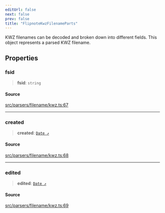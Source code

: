 ```yaml
---
editUrl: false
next: false
prev: false
title: "FlipnoteKwzFilenameParts"
---
```


KWZ filenames can be decoded and broken down into different fields. This object represents a parsed KWZ filename.

## Properties

### fsid

> **fsid**: `string`

#### Source

[src/parsers/filename/kwz.ts:67](https://github.com/jaames/flipnote.js/blob/afe27e228e29d19d2dff33dfb324ba35dc913507/src/parsers/filename/kwz.ts#L67)

***

### created

> **created**: [`Date ↗️`]( https://developer.mozilla.org/docs/Web/JavaScript/Reference/Global_Objects/Date )

#### Source

[src/parsers/filename/kwz.ts:68](https://github.com/jaames/flipnote.js/blob/afe27e228e29d19d2dff33dfb324ba35dc913507/src/parsers/filename/kwz.ts#L68)

***

### edited

> **edited**: [`Date ↗️`]( https://developer.mozilla.org/docs/Web/JavaScript/Reference/Global_Objects/Date )

#### Source

[src/parsers/filename/kwz.ts:69](https://github.com/jaames/flipnote.js/blob/afe27e228e29d19d2dff33dfb324ba35dc913507/src/parsers/filename/kwz.ts#L69)
